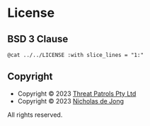 # License

## BSD 3 Clause
```text
@cat ../../LICENSE :with slice_lines = "1:"
```

## Copyright
 - Copyright &copy; 2023 [Threat Patrols Pty Ltd](https://www.threatpatrols.com)
 - Copyright &copy; 2023 [Nicholas de Jong](https://www.nicholasdejong.com)

All rights reserved.